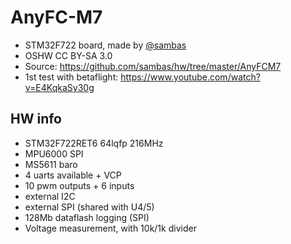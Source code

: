 # AnyFC-M7

* STM32F722 board, made by [@sambas](https://github.com/sambas)
* OSHW CC BY-SA 3.0
* Source: https://github.com/sambas/hw/tree/master/AnyFCM7
* 1st test with betaflight: https://www.youtube.com/watch?v=E4KqkaSy30g

## HW info

* STM32F722RET6 64lqfp 216MHz
* MPU6000 SPI
* MS5611 baro
* 4 uarts available + VCP
* 10 pwm outputs + 6 inputs
* external I2C
* external SPI (shared with U4/5)
* 128Mb dataflash logging (SPI)
* Voltage measurement, with 10k/1k divider

